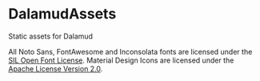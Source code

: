 # DalamudAssets
Static assets for Dalamud

All Noto Sans, FontAwesome and Inconsolata fonts are licensed under the [SIL Open Font License](http://scripts.sil.org/cms/scripts/page.php?site_id=nrsi&id=OFL).
Material Design Icons are licensed under the [Apache License Version 2.0](https://www.apache.org/licenses/LICENSE-2.0.txt).
